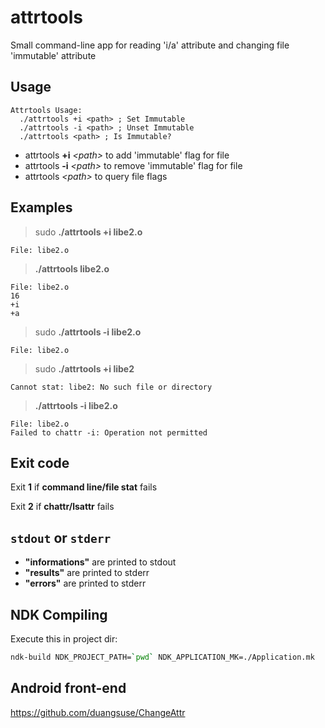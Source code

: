 # attrtools
Small command-line app for reading 'i/a' attribute and changing file 'immutable' attribute

## Usage

```plain
Attrtools Usage:
  ./attrtools +i <path> ; Set Immutable
  ./attrtools -i <path> ; Unset Immutable
  ./attrtools <path> ; Is Immutable?
```

+ attrtools __+i__ _\<path\>_ to add 'immutable' flag for file
+ attrtools __-i__ _\<path\>_ to remove 'immutable' flag for file
+ attrtools _\<path\>_ to query file flags
  
## Examples

> sudo __./attrtools +i libe2.o__

`File: libe2.o`

> __./attrtools libe2.o__

```plain
File: libe2.o
16
+i
+a
```

> sudo __./attrtools -i libe2.o__

`File: libe2.o`

> sudo __./attrtools +i libe2__

`Cannot stat: libe2: No such file or directory`

> __./attrtools -i libe2.o__

```plain
File: libe2.o
Failed to chattr -i: Operation not permitted
```

## Exit code

Exit __1__ if __command line/file stat__ fails

Exit __2__ if __chattr/lsattr__ fails

## `stdout` or `stderr`

+ __"informations"__ are printed to stdout
+ __"results"__ are printed to stderr
+ __"errors"__ are printed to stderr

## NDK Compiling

Execute this in project dir:

```bash
ndk-build NDK_PROJECT_PATH=`pwd` NDK_APPLICATION_MK=./Application.mk
```

## Android front-end

https://github.com/duangsuse/ChangeAttr
